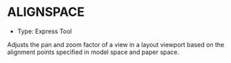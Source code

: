 # ALIGNSPACE

- Type: Express Tool

Adjusts the pan and zoom factor of a view in a layout viewport based on the alignment points specified in model space and paper space.
